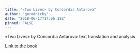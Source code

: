 ```yaml
---
title: "«Two Lives» by Concordia Antarova"
author: "gorodnichy"
date: "2018-06-17T17:06:18Z"
pinned: FALSE
---
```


«Two Lives» by Concordia Antarova: text translation and analysis

[Link to the book](https://bookdown.org/gorodnichy/twolives-book2/)
